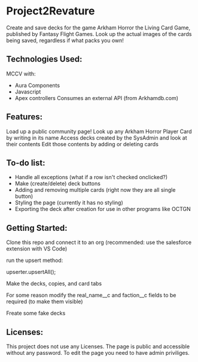 # Project2Revature

Create and save decks for the game Arkham Horror the Living Card Game, published by Fantasy Flight Games. Look up the actual images of the cards being saved, regardless if what packs you own!

## Technologies Used:

MCCV with: 
 - Aura Components
 - Javascript
 - Apex controllers
Consumes an external API (from Arkhamdb.com)


## Features:

Load up a public community page!
Look up any Arkham Horror Player Card by writing in its name
Access decks created by the SysAdmin and look at their contents
Edit those contents by adding or deleting cards 

## To-do list:

 - Handle all exceptions (what if a row isn't checked onclicked?) 
 - Make (create/delete) deck buttons
 - Adding and removing multiple cards (right now they are all single button)
 - Styling the page (currently it has no styling)
 - Exporting the deck after creation for use in other programs like OCTGN


## Getting Started:
Clone this repo and connect it to an org (recommended: use the salesforce extension with VS Code) 

run the upsert method:

upserter.upsertAll();

Make the decks, copies, and card tabs

For some reason modify the real_name__c and faction__c fields to be required (to make them visible)

Freate some fake decks

## Licenses:

This project does not use any Licenses. The page is public and accessible without any password. To edit the page you need to have admin priviliges. 

